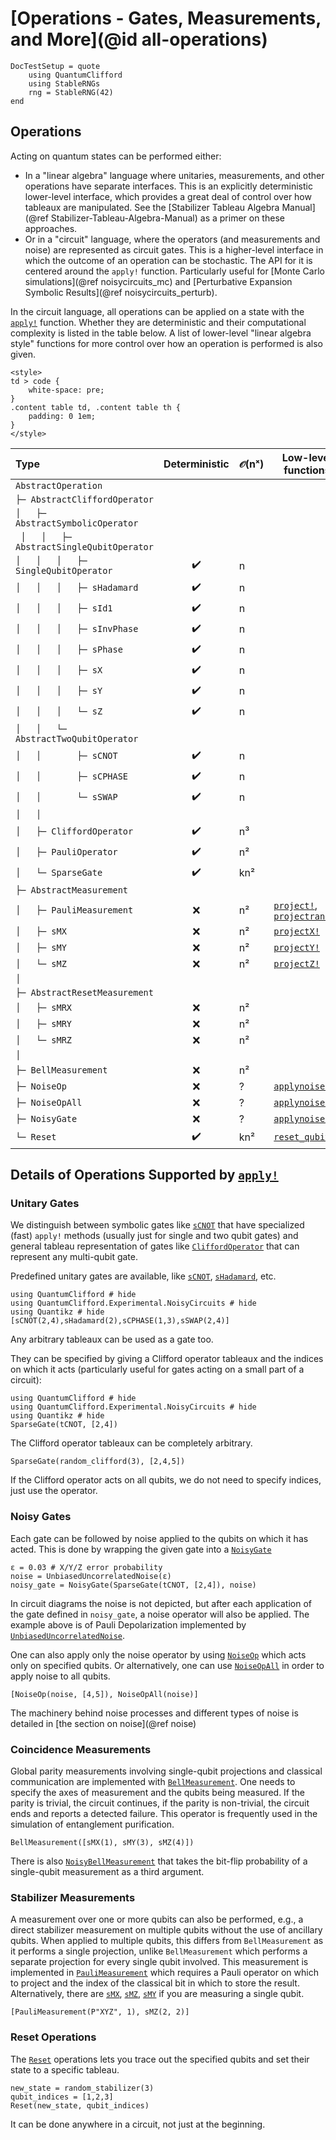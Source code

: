 # [Operations - Gates, Measurements, and More](@id all-operations)

```@meta
DocTestSetup = quote
    using QuantumClifford
    using StableRNGs
    rng = StableRNG(42)
end
```

## Operations

Acting on quantum states can be performed either:

- In a "linear algebra" language where unitaries, measurements, and other operations have separate interfaces. This is an explicitly deterministic lower-level interface, which provides a great deal of control over how tableaux are manipulated. See the [Stabilizer Tableau Algebra Manual](@ref Stabilizer-Tableau-Algebra-Manual) as a primer on these approaches.
- Or in a "circuit" language, where the operators (and measurements and noise) are represented as circuit gates. This is a higher-level interface in which the outcome of an operation can be stochastic. The API for it is centered around the `apply!` function. Particularly useful for [Monte Carlo simulations](@ref noisycircuits_mc) and [Perturbative Expansion Symbolic Results](@ref noisycircuits_perturb).

In the circuit language, all operations can be applied on a state with the [`apply!`](@ref) function. Whether they are deterministic and their computational complexity is listed in the table below. A list of lower-level "linear algebra style" functions for more control over how an operation is performed is also given.

```@raw html
<style>
td > code {
    white-space: pre;
}
.content table td, .content table th {
	padding: 0 1em;
}
</style>
```

| Type | Deterministic | 𝒪(nˣ) | Low-level functions 
|:--|:-:|---|---|
|`AbstractOperation                      `|  |   |                        |
|` ├─ AbstractCliffordOperator           `|  |   |                        |
|` │   ├─ AbstractSymbolicOperator       `|  |   |                        |
|` │   │   ├─ AbstractSingleQubitOperator`|  |   |                        |
|` │   │   │   ├─ SingleQubitOperator    `|✔️ | n |                        |
|` │   │   │   ├─ sHadamard              `|✔️ | n |                        |
|` │   │   │   ├─ sId1                   `|✔️ | n |                        |
|` │   │   │   ├─ sInvPhase              `|✔️ | n |                        |
|` │   │   │   ├─ sPhase                 `|✔️ | n |                        |
|` │   │   │   ├─ sX                     `|✔️ | n |                        |
|` │   │   │   ├─ sY                     `|✔️ | n |                        |
|` │   │   │   └─ sZ                     `|✔️ | n |                        |
|` │   │   └─ AbstractTwoQubitOperator   `|  |   |                        |
|` │   │       ├─ sCNOT                  `|✔️ | n |                        |
|` │   │       ├─ sCPHASE                `|✔️ | n |                        |
|` │   │       └─ sSWAP                  `|✔️ | n |                        |
|` │   │                                 `|  |   |                        |
|` │   ├─ CliffordOperator               `|✔️ | n³|                        |
|` │   ├─ PauliOperator                  `|✔️ | n²|                        |
|` │   └─ SparseGate                     `|✔️ |kn²|                        |
|` ├─ AbstractMeasurement                `|  |   |                        |
|` │   ├─ PauliMeasurement               `|❌ | n²| [`project!`](@ref), [`projectrand!`](@ref) |
|` │   ├─ sMX                            `|❌ | n²| [`projectX!`](@ref)    |
|` │   ├─ sMY                            `|❌ | n²| [`projectY!`](@ref)    |
|` │   └─ sMZ                            `|❌ | n²| [`projectZ!`](@ref)    |
|` │                                     `|  |   |                        |
|` ├─ AbstractResetMeasurement           `|  |   |                        |
|` │   ├─ sMRX                           `|❌ | n²|                       |
|` │   ├─ sMRY                           `|❌ | n²|                       |
|` │   └─ sMRZ                           `|❌ | n²|                       |
|` │                                     `|  |   |                        |
|` ├─ BellMeasurement                    `|❌ | n²|                        |
|` ├─ NoiseOp                            `|❌ |  ?| [`applynoise!`](@ref)  |
|` ├─ NoiseOpAll                         `|❌ |  ?| [`applynoise!`](@ref)  |
|` ├─ NoisyGate                          `|❌ |  ?| [`applynoise!`](@ref)  |
|` └─ Reset                              `|✔️ |kn²| [`reset_qubits!`](@ref)|

## Details of Operations Supported by [`apply!`](@ref)

### Unitary Gates

We distinguish between symbolic gates like [`sCNOT`](@ref) that have specialized (fast) `apply!` methods (usually just for single and two qubit gates) and general tableau representation of gates like [`CliffordOperator`](@ref) that can represent any multi-qubit gate.

Predefined unitary gates are available, like [`sCNOT`](@ref), [`sHadamard`](@ref), etc.

```@example 1
using QuantumClifford # hide
using QuantumClifford.Experimental.NoisyCircuits # hide
using Quantikz # hide
[sCNOT(2,4),sHadamard(2),sCPHASE(1,3),sSWAP(2,4)]
```

Any arbitrary tableaux can be used as a gate too. 

They can be specified by giving a Clifford operator tableaux and the indices on which it acts
(particularly useful for gates acting on a small part of a circuit):

```@example 1
using QuantumClifford # hide
using QuantumClifford.Experimental.NoisyCircuits # hide
using Quantikz # hide
SparseGate(tCNOT, [2,4])
```

The Clifford operator tableaux can be completely arbitrary.
```@example 1
SparseGate(random_clifford(3), [2,4,5])
```

If the Clifford operator acts on all qubits, we do not need to specify indices, just use the operator.

### Noisy Gates

Each gate can be followed by noise applied to the qubits on which it has acted.
This is done by wrapping the given gate into a [`NoisyGate`](@ref)

```@example 1
ε = 0.03 # X/Y/Z error probability
noise = UnbiasedUncorrelatedNoise(ε)
noisy_gate = NoisyGate(SparseGate(tCNOT, [2,4]), noise)
```

In circuit diagrams the noise is not depicted, but after each application of the gate defined in `noisy_gate`, a noise operator will also be applied. The example above is of Pauli Depolarization implemented by [`UnbiasedUncorrelatedNoise`](@ref).

One can also apply only the noise operator by using [`NoiseOp`](@ref) which acts only on specified qubits. Or alternatively, one can use [`NoiseOpAll`](@ref) in order to apply noise to all qubits.

```@example 1
[NoiseOp(noise, [4,5]), NoiseOpAll(noise)]
```

The machinery behind noise processes and different types of noise is detailed in [the section on noise](@ref noise)

### Coincidence Measurements

Global parity measurements involving single-qubit projections and classical communication are implemented with [`BellMeasurement`](@ref). One needs to specify the axes of measurement and the qubits being measured. If the parity is trivial, the circuit continues, if the parity is non-trivial, the circuit ends and reports a detected failure.
This operator is frequently used in the simulation of entanglement purification.

```@example 1
BellMeasurement([sMX(1), sMY(3), sMZ(4)])
```

There is also [`NoisyBellMeasurement`](@ref) that takes the bit-flip probability of a single-qubit measurement as a third argument.

### Stabilizer Measurements

A measurement over one or more qubits can also be performed, e.g., a direct stabilizer measurement on multiple qubits without the use of ancillary qubits. When applied to multiple qubits, this differs from `BellMeasurement` as it performs a single projection, unlike `BellMeasurement` which performs a separate projection for every single qubit involved. This measurement is implemented in [`PauliMeasurement`](@ref) which requires a Pauli operator on which to project and the index of the classical bit in which to store the result. Alternatively, there are [`sMX`](@ref), [`sMZ`](@ref), [`sMY`](@ref) if you are measuring a single qubit.

```@example 1
[PauliMeasurement(P"XYZ", 1), sMZ(2, 2)]
```

### Reset Operations

The [`Reset`](@ref) operations lets you trace out the specified qubits and set their state to a specific tableau.

```@example 1
new_state = random_stabilizer(3)
qubit_indices = [1,2,3]
Reset(new_state, qubit_indices)
```

It can be done anywhere in a circuit, not just at the beginning.